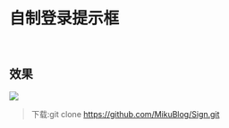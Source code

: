 # 自制登录提示框

</br>

## 效果

<img src="https://mikuimg.oss-cn-shenzhen.aliyuncs.com/githubPicture/test.png">

<br/>

>下载:git clone https://github.com/MikuBlog/Sign.git
